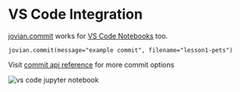 # VS Code Integration

[jovian.commit](../user-guide/02-upload) works for [VS Code Notebooks](https://code.visualstudio.com/docs/python/jupyter-support) too.

```
jovian.commit(message="example commit", filename="lesson1-pets")
```

Visit [commit api reference](../jvn/commit) for more commit options

<img src="https://imgur.com/Wg3wPx3.png" class="screenshot" alt="vs code jupyter notebook" />
